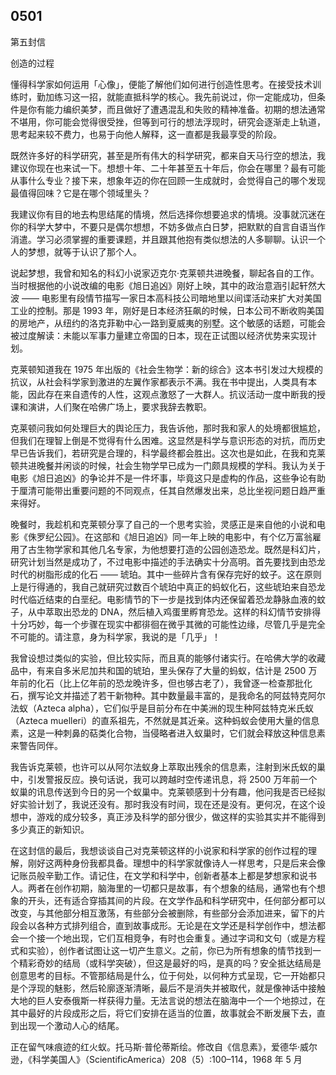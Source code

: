 
## 0501

第五封信

创造的过程

懂得科学家如何运用「心像」，便能了解他们如何进行创造性思考。在接受技术训练时，勤加练习这一招，就能直抵科学的核心。我先前说过，你一定能成功，但条件是你有能力编织美梦，而且做好了遭遇混乱和失败的精神准备。初期的想法通常不堪用，你可能会觉得很受挫，但等到可行的想法浮现时，研究会逐渐走上轨道，思考起来较不费力，也易于向他人解释，这一直都是我最享受的阶段。

既然许多好的科学研究，甚至是所有伟大的科学研究，都来自天马行空的想法，我建议你现在也来试一下。想想十年、二十年甚至五十年后，你会在哪里？最有可能从事什么专业？接下来，想象年迈的你在回顾一生成就时，会觉得自己的哪个发现最值得回味？它是在哪个领域里头？

我建议你有目的地去构思结尾的情境，然后选择你想要追求的情境。没事就沉迷在你的科学大梦中，不要只是偶尔想想，不妨多做点白日梦，把默默的自言自语当作消遣。学习必须掌握的重要课题，并且跟其他抱有类似想法的人多聊聊。认识一个人的梦想，就等于认识了那个人。

说起梦想，我曾和知名的科幻小说家迈克尔·克莱顿共进晚餐，聊起各自的工作。当时根据他的小说改编的电影《旭日追凶》刚好上映，其中的政治意涵引起轩然大波 —— 电影里有段情节描写一家日本高科技公司暗地里以间谍活动来扩大对美国工业的控制。那是 1993 年，刚好是日本经济狂飙的时候，日本公司不断收购美国的房地产，从纽约的洛克菲勒中心一路到夏威夷的别墅。这个敏感的话题，可能会被过度解读：未能以军事力量建立帝国的日本，现在正试图以经济优势来实现计划。

克莱顿知道我在 1975 年出版的《社会生物学：新的综合》这本书引发过大规模的抗议，从社会科学家到激进的左翼作家都表示不满。我在书中提出，人类具有本能，因此存在来自遗传的人性，这观点激怒了一大群人。抗议活动一度中断我的授课和演讲，人们聚在哈佛广场上，要求我辞去教职。

克莱顿问我如何处理巨大的舆论压力，我告诉他，那时我和家人的处境都很尴尬，但我们在理智上倒是不觉得有什么困难。这显然是科学与意识形态的对抗，而历史早已告诉我们，若研究是合理的，科学最终都会胜出。这次也是如此，在我和克莱顿共进晚餐并闲谈的时候，社会生物学早已成为一门颇具规模的学科。我认为关于电影《旭日追凶》的争论并不是一件坏事，毕竟这只是虚构的作品，这些争论有助于厘清可能带出重要问题的不同观点，任其自然爆发出来，总比坐视问题日趋严重来得好。

晚餐时，我趁机和克莱顿分享了自己的一个思考实验，灵感正是来自他的小说和电影《侏罗纪公园》。在这部和《旭日追凶》同一年上映的电影中，有个亿万富翁雇用了古生物学家和其他几名专家，为他想要打造的公园创造恐龙。既然是科幻片，研究计划当然是成功了，不过电影中描述的手法确实十分高明。首先要找到由恐龙时代的树脂形成的化石 —— 琥珀。其中一些碎片含有保存完好的蚊子。这在原则上是行得通的，我自己就研究过数百个琥珀中真正的蚂蚁化石，这些琥珀来自恐龙时代临近结束的白垩纪。电影情节的下一步是找到体内还保留着恐龙静脉血液的蚊子，从中萃取出恐龙的 DNA，然后植入鸡蛋里孵育恐龙。这样的科幻情节安排得十分巧妙，每一个步骤在现实中都徘徊在微乎其微的可能性边缘，尽管几乎是完全不可能的。请注意，身为科学家，我说的是「几乎」！

我曾设想过类似的实验，但比较实际，而且真的能够付诸实行。在哈佛大学的收藏品中，有来自多米尼加共和国的琥珀，里头保存了大量的蚂蚁，估计是 2500 万年前的化石（比上亿年前的恐龙晚许多，但也够古老了），我曾逐一检查那批化石，撰写论文并描述了若干新物种。其中数量最丰富的，是我命名的阿兹特克阿尔法蚁（Azteca alpha），它们似乎是目前分布在中美洲的现生种阿兹特克米氏蚁（Azteca muelleri）的直系祖先，不然就是其近亲。这种蚂蚁会使用大量的信息素，这是一种刺鼻的萜类化合物，当侵略者进入蚁巢时，它们就会释放这种信息素来警告同伴。

我告诉克莱顿，也许可以从阿尔法蚁身上萃取出残余的信息素，注射到米氏蚁的巢中，引发警报反应。换句话说，我可以跨越时空传递讯息，将 2500 万年前一个蚁巢的讯息传送到今日的另一个蚁巢中。克莱顿感到十分有趣，他问我是否已经拟好实验计划了，我说还没有。那时我没有时间，现在还是没有。更何况，在这个设想中，游戏的成分较多，真正涉及科学的部分很少，做这样的实验其实并不能得到多少真正的新知识。

在这封信的最后，我想谈谈自己对克莱顿这样的小说家和科学家的创作过程的理解，刚好这两种身份我都具备。理想中的科学家就像诗人一样思考，只是后来会像记账员般辛勤工作。请记住，在文学和科学中，创新者基本上都是梦想家和说书人。两者在创作初期，脑海里的一切都只是故事，有个想象的结局，通常也有个想象的开头，还有适合穿插其间的片段。在文学作品和科学研究中，任何部分都可以改变，与其他部分相互激荡，有些部分会被删除，有些部分会添加进来，留下的片段会以各种方式排列组合，直到故事成形。无论是在文学还是科学创作中，想法都会一个接一个地出现，它们互相竞争，有时也会重复。通过字词和文句（或是方程式和实验），创作者试图让这一切产生意义。之前，你已为所有想象的情节找到一个精彩奇妙的结局（或科学突破），但这是最好的吗，是真的吗？安全抵达结局是创意思考的目标。不管那结局是什么，位于何处，以何种方式呈现，它一开始都只是个浮现的魅影，然后轮廓逐渐清晰，最后不是消失并被取代，就是像神话中接触大地的巨人安泰俄斯一样获得力量。无法言说的想法在脑海中一个一个地掠过，在其中最好的片段成形之后，将它们安排在适当的位置，故事就会不断发展下去，直到出现一个激动人心的结尾。

正在留气味痕迹的红火蚁。托马斯·普伦蒂斯绘。修改自《信息素》，爱德华·威尔逊，《科学美国人》（ScientificAmerica）208（5）:100–114，1968 年 5 月